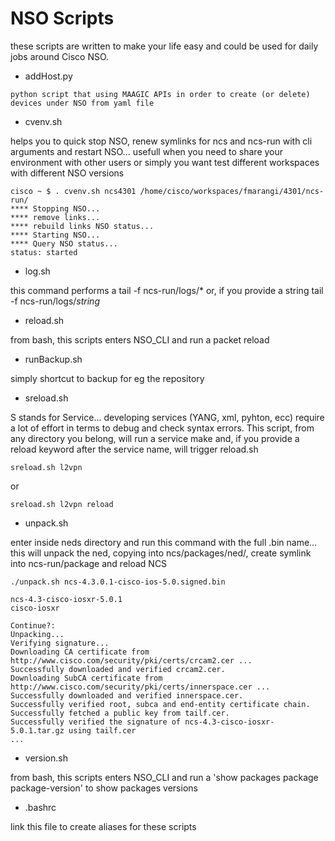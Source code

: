 # NSO Scripts
 
these scripts are written to make your life easy and could be used for daily jobs around Cisco NSO.

+ addHost.py

```
python script that using MAAGIC APIs in order to create (or delete) devices under NSO from yaml file
```

+ cvenv.sh

helps you to quick stop NSO, renew symlinks for ncs and ncs-run with cli arguments and restart NSO... usefull when you need to share your environment with other users or simply you want test different workspaces with different NSO versions

```
cisco ~ $ . cvenv.sh ncs4301 /home/cisco/workspaces/fmarangi/4301/ncs-run/
**** Stopping NSO...
**** remove links...
**** rebuild links NSO status...
**** Starting NSO...
**** Query NSO status...
status: started
```

+ log.sh

this command performs a tail -f ncs-run/logs/* or, if you provide a string tail -f ncs-run/logs/*string*

+ reload.sh

from bash, this scripts enters NSO_CLI and run a packet reload

+ runBackup.sh

simply shortcut to backup for eg the repository

+ sreload.sh

S stands for Service... developing services (YANG, xml, pyhton, ecc) require a lot of effort in terms to debug and check syntax errors. This script, from any directory you belong, will run a service make and, if you provide a reload keyword after the service name, will trigger reload.sh

```
sreload.sh l2vpn
```
or
```
sreload.sh l2vpn reload
```

+ unpack.sh

enter inside neds directory and run this command with the full <ned>.bin name... this will unpack the ned, copying into ncs/packages/ned/, create symlink into ncs-run/package and reload NCS

```
./unpack.sh ncs-4.3.0.1-cisco-ios-5.0.signed.bin

ncs-4.3-cisco-iosxr-5.0.1
cisco-iosxr

Continue?:
Unpacking...
Verifying signature...
Downloading CA certificate from http://www.cisco.com/security/pki/certs/crcam2.cer ...
Successfully downloaded and verified crcam2.cer.
Downloading SubCA certificate from http://www.cisco.com/security/pki/certs/innerspace.cer ...
Successfully downloaded and verified innerspace.cer.
Successfully verified root, subca and end-entity certificate chain.
Successfully fetched a public key from tailf.cer.
Successfully verified the signature of ncs-4.3-cisco-iosxr-5.0.1.tar.gz using tailf.cer
...
```

+ version.sh

from bash, this scripts enters NSO_CLI and run a 'show packages package package-version' to show packages versions

+ .bashrc

link this file to create aliases for these scripts